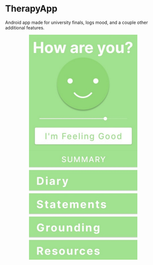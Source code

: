 # TherapyApp
 Android app made for university finals, logs mood, and a couple other additional features.
<p align="center">
  <img src="Screenshot.png" width="350" title="hover text">
</p>
